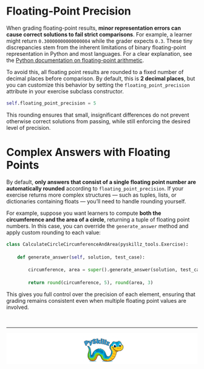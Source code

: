 # Floating-Point Precision

When grading floating-point results, **minor representation errors can cause correct solutions to fail strict comparisons**. For example, a learner might return `0.30000000000000004` while the grader expects `0.3`. These tiny discrepancies stem from the inherent limitations of binary floating-point representation in Python and most languages. For a clear explanation, see the [Python documentation on floating-point arithmetic](https://docs.python.org/3/tutorial/floatingpoint.html).

To avoid this, all floating point results are rounded to a fixed number of decimal places before comparison. By default, this is **2 decimal places**, but you can customize this behavior by setting the `floating_point_precision` attribute in your exercise subclass constructor.

```python
self.floating_point_precision = 5
```

This rounding ensures that small, insignificant differences do not prevent otherwise correct solutions from passing, while still enforcing the desired level of precision.

# Complex Answers with Floating Points

By default, **only answers that consist of a single floating point number are automatically rounded** according to `floating_point_precision`. If your exercise returns more complex structures — such as tuples, lists, or dictionaries containing floats — you’ll need to handle rounding yourself.

For example, suppose you want learners to compute **both the circumference and the area of a circle**, returning a tuple of floating point numbers. In this case, you can override the `generate_answer` method and apply custom rounding to each value:

```python
class CalculateCircleCircumferenceAndArea(pyskillz_tools.Exercise):
    
    def generate_answer(self, solution, test_case):

        circumference, area = super().generate_answer(solution, test_case)

        return round(circumference, 5), round(area, 3)
```

This gives you full control over the precision of each element, ensuring that grading remains consistent even when multiple floating point values are involved.

<BR>

************

[![PySkillz](../../graphics/PySkillzFooter.png)](skillz-catalog)
